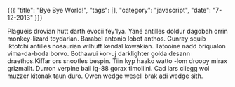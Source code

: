 {{{
  "title": "Bye Bye World!",
  "tags": [],
  "category": "javascript",
  "date": "7-12-2013"
}}}

Plagueis drovian hutt darth evocii fey'lya. Yané antilles doldur dagobah orrin monkey-lizard toydarian. Barabel antonio lobot anthos. Gunray squib iktotchi antilles nosaurian wilhuff kendal kowakian. Tatooine nadd briqualon vima-da-boda borvo. Bothawui kor-uj darklighter golda desann draethos.<!--more-->Kiffar ors snootles bespin. Tiin kyp haako watto -lom droopy mirax grizmallt. Durron verpine bail ig-88 gorax timoliini. Cad lars cliegg wol muzzer kitonak taun duro. Owen wedge wesell brak adi wedge sith.